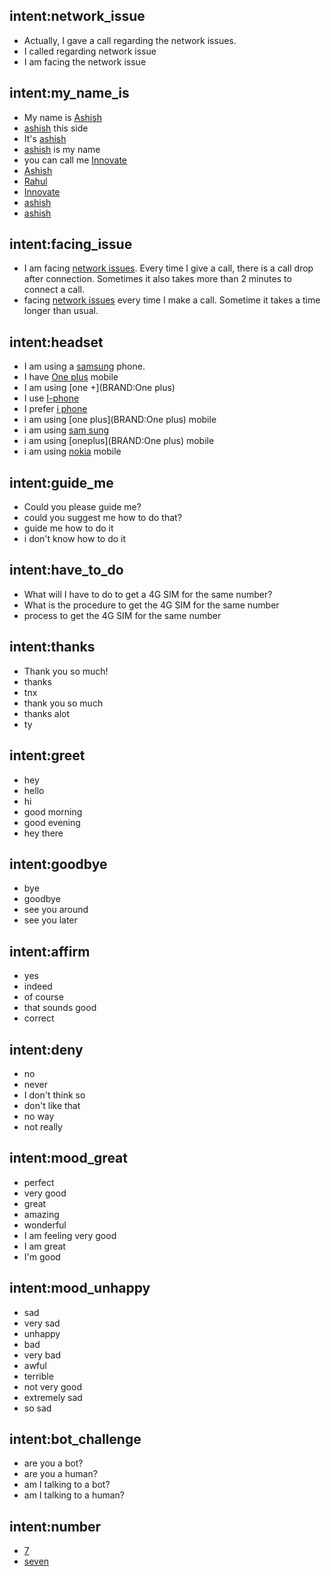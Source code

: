 ## intent:network_issue
- Actually, I gave a call regarding the network issues.
- I called regarding network issue
- I am facing the network issue

## intent:my_name_is
- My name is [Ashish](NAME)
- [ashish](NAME:Ashish) this side
- It's [ashish](NAME:Ashish)
- [ashish](NAME:Ashish) is my name
- you can call me [Innovate](NAME)
- [Ashish](NAME)
- [Rahul](NAME)
- [Innovate](NAME)
- [ashish](NAME:Ashish)
- [ashish](NAME:Ashish)

## intent:facing_issue
- I am facing [network issues](NETWORK). Every time I give a call, there is a call drop after connection. Sometimes it also takes more than 2 minutes to connect a call.
- facing [network issues](NETWORK) every time I make a call. Sometime it takes a time longer than usual.

## intent:headset
- I am using a [samsung](BRAND:samsung) phone.
- I have [One plus](BRAND) mobile
- I am using [one +](BRAND:One plus)
- I use [I-phone](BRAND)
- I prefer [i phone](BRAND:I-phone)
- i am using [one plus](BRAND:One plus) mobile
- i am using [sam sung](BRAND:samsung)
- i am using [oneplus](BRAND:One plus) mobile
- i am using [nokia](BRAND) mobile

## intent:guide_me
- Could you please guide me?
- could you suggest me how to do that?
- guide me how to do it
- i don't know how to do it

## intent:have_to_do
- What will I have to do to get a 4G SIM for the same number?
- What is the procedure to get the 4G SIM for the same number
- process to get the 4G SIM for the same number

## intent:thanks
- Thank you so much!
- thanks
- tnx
- thank you so much
- thanks alot
- ty

## intent:greet
- hey
- hello
- hi
- good morning
- good evening
- hey there

## intent:goodbye
- bye
- goodbye
- see you around
- see you later

## intent:affirm
- yes
- indeed
- of course
- that sounds good
- correct

## intent:deny
- no
- never
- I don't think so
- don't like that
- no way
- not really

## intent:mood_great
- perfect
- very good
- great
- amazing
- wonderful
- I am feeling very good
- I am great
- I'm good

## intent:mood_unhappy
- sad
- very sad
- unhappy
- bad
- very bad
- awful
- terrible
- not very good
- extremely sad
- so sad

## intent:bot_challenge
- are you a bot?
- are you a human?
- am I talking to a bot?
- am I talking to a human?

## intent:number
- [7](num:7)
- [seven](num:7)

